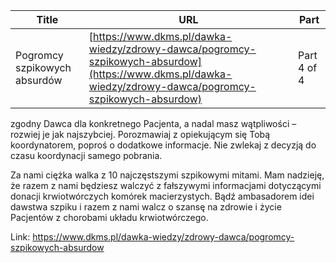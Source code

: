| **Title**       | **URL**           | **Part**              |
|-----------------|-------------------|-----------------------|
| Pogromcy szpikowych absurdów         | [https://www.dkms.pl/dawka-wiedzy/zdrowy-dawca/pogromcy-szpikowych-absurdow](https://www.dkms.pl/dawka-wiedzy/zdrowy-dawca/pogromcy-szpikowych-absurdow)    | Part 4 of 4          |

 zgodny Dawca dla konkretnego Pacjenta, a nadal masz wątpliwości – rozwiej je jak najszybciej. Porozmawiaj z opiekującym się Tobą koordynatorem, poproś o dodatkowe informacje. Nie zwlekaj z decyzją do czasu koordynacji samego pobrania.


Za nami ciężka walka z 10 najczęstszymi szpikowymi mitami. Mam nadzieję, że razem z nami będziesz walczyć z fałszywymi informacjami dotyczącymi donacji krwiotwórczych komórek macierzystych. Bądź ambasadorem idei dawstwa szpiku i razem z nami walcz o szansę na zdrowie i życie Pacjentów z chorobami układu krwiotwórczego.



Link: https://www.dkms.pl/dawka-wiedzy/zdrowy-dawca/pogromcy-szpikowych-absurdow
